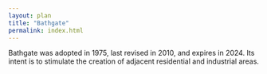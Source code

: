 ```yaml
---
layout: plan
title: "Bathgate"
permalink: index.html
---
```


Bathgate was adopted in 1975, last revised in 2010, and expires in 2024. Its intent is to stimulate the creation of adjacent residential and industrial areas. 